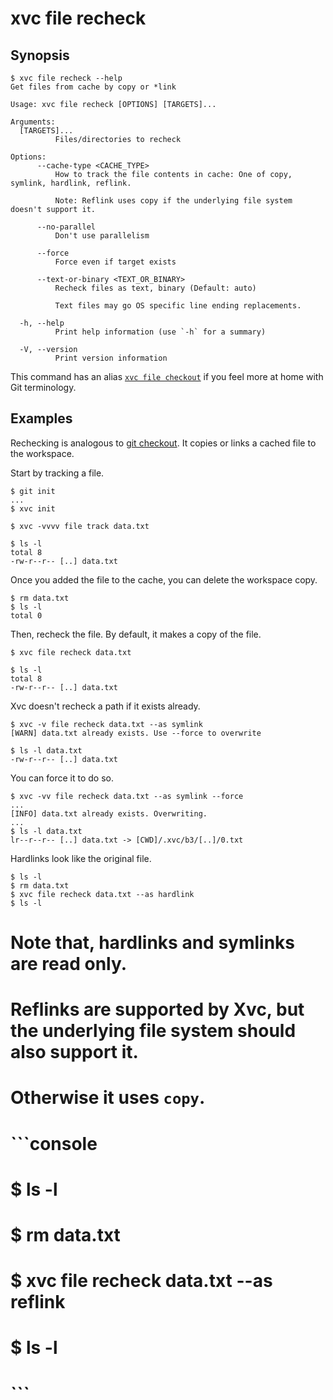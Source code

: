 # xvc file recheck

## Synopsis

```console
$ xvc file recheck --help
Get files from cache by copy or *link

Usage: xvc file recheck [OPTIONS] [TARGETS]...

Arguments:
  [TARGETS]...
          Files/directories to recheck

Options:
      --cache-type <CACHE_TYPE>
          How to track the file contents in cache: One of copy, symlink, hardlink, reflink.
          
          Note: Reflink uses copy if the underlying file system doesn't support it.

      --no-parallel
          Don't use parallelism

      --force
          Force even if target exists

      --text-or-binary <TEXT_OR_BINARY>
          Recheck files as text, binary (Default: auto)
          
          Text files may go OS specific line ending replacements.

  -h, --help
          Print help information (use `-h` for a summary)

  -V, --version
          Print version information

```


This command has an alias [`xvc file checkout`](/ref/xvc-file-checkout.md) if you feel more at home with Git terminology.

## Examples

Rechecking is analogous to [git checkout](https://git-scm.com/docs/git-checkout). 
It copies or links a cached file to the workspace. 


Start by tracking a file. 

```console
$ git init
...
$ xvc init

$ xvc -vvvv file track data.txt

$ ls -l
total 8
-rw-r--r-- [..] data.txt

```

Once you added the file to the cache, you can delete the workspace copy.


```console
$ rm data.txt
$ ls -l
total 0

```

Then, recheck the file. By default, it makes a copy of the file.

```console
$ xvc file recheck data.txt

$ ls -l
total 8
-rw-r--r-- [..] data.txt

```

Xvc doesn't recheck a path if it exists already.

```console
$ xvc -v file recheck data.txt --as symlink
[WARN] data.txt already exists. Use --force to overwrite

$ ls -l data.txt
-rw-r--r-- [..] data.txt

```

You can force it to do so.

```console
$ xvc -vv file recheck data.txt --as symlink --force
...
[INFO] data.txt already exists. Overwriting.
...
$ ls -l data.txt
lr--r--r-- [..] data.txt -> [CWD]/.xvc/b3/[..]/0.txt

```

Hardlinks look like the original file. 

```console
$ ls -l
$ rm data.txt
$ xvc file recheck data.txt --as hardlink
$ ls -l
```

# Note that, hardlinks and symlinks are read only. 
# 
# Reflinks are supported by Xvc, but the underlying file system should also support it. 
# Otherwise it uses `copy`. 
# 
# ```console
# $ ls -l
# $ rm data.txt
# $ xvc file recheck data.txt --as reflink
# $ ls -l
# ```
